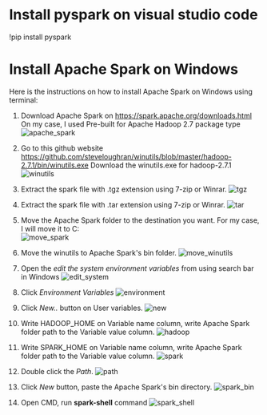 # Install pyspark on visual studio code

!pip install pyspark

# Install Apache Spark on Windows

Here is the instructions on how to install Apache Spark on Windows using terminal:
1. Download Apache Spark on https://spark.apache.org/downloads.html
    On my case, I used Pre-built for Apache Hadoop 2.7 package type
    ![apache_spark](/spark_guide/download_apache_spark.png)

2. Go to this github website https://github.com/steveloughran/winutils/blob/master/hadoop-2.7.1/bin/winutils.exe
    Download the winutils.exe for hadoop-2.7.1
    ![winutils](/spark_guide/download_winutils.png)

3. Extract the spark file with .tgz extension using 7-zip or Winrar.
![tgz](/spark_guide/extract_tgz.png)

4. Extract the spark file with .tar extension using 7-zip or Winrar.
![tar](/spark_guide/extract_tar.png)

5. Move the Apache Spark folder to the destination you want. For my case, I will move it to C:\
![move_spark](/spark_guide/move_to_C.png)

6. Move the winutils to Apache Spark's bin folder.
![move_winutils](/spark_guide/move_winutils.png)

7. Open the *edit the system environment variables* from using search bar in Windows
![edit_system](/spark_guide/edit.png)

8. Click *Environment Variables*
![environment](/spark_guide/edit_environment.png)

9. Click *New..* button on User variables.
![new](/spark_guide/click_new.png)

10. Write HADOOP_HOME on Variable name column, write Apache Spark folder path to the Variable value column.
![hadoop](/spark_guide/edit_hadoop.png)

11. Write SPARK_HOME on Variable name column, write Apache Spark folder path to the Variable value column.
![spark](/spark_guide/edit_spark.png)

12. Double click the *Path*.
![path](/spark_guide/path.png)

13. Click *New* button, paste the Apache Spark's bin directory.
![spark_bin](/spark_guide/spark_bin.png)

14. Open CMD, run **spark-shell** command
![spark_shell](/spark_guide/spark_run.png)